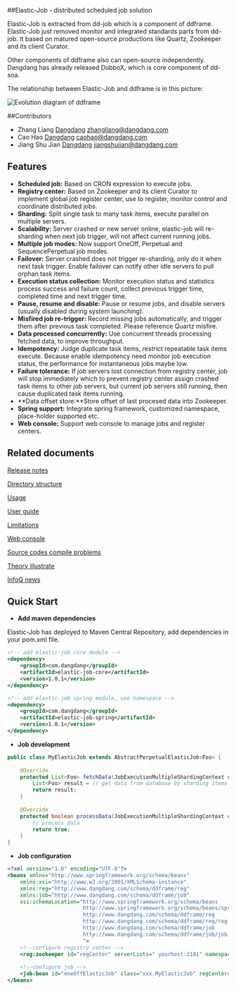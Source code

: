 ##Elastic-Job - distributed scheduled job solution

  Elastic-Job is extracted from dd-job which is a component of ddframe. Elastic-Job just removed monitor and integrated standards parts from dd-job. It based on matured open-source productions like Quartz, Zookeeper and its client Curator.
  
  Other components of ddframe also can open-source independently. Dangdang has already released DubboX, which is core component of dd-soa.
  
  The relationship between Elastic-Job and ddframe is in this picture:
  
  ![Evolution diagram of ddframe](http://static.oschina.net/uploads/space/2015/0915/181703_2fxp_719192.jpg)

##Contributors
* Zhang Liang [Dangdang](http://www.dangdang.com/) zhangliang@dangdang.com
* Cao Hao [Dangdang](http://www.dangdang.com/) caohao@dangdang.com
* Jiang Shu Jian [Dangdang](http://www.dangdang.com/) jiangshujian@dangdang.com

## Features

* **Scheduled job:** Based on CRON expression to execute jobs.
* **Registry center:** Based on Zookeeper and its client Curator to implement global job register center, use to register, monitor control and coordinate distributed jobs.
* **Sharding:** Split single task to many task items, execute parallel on multiple servers.
* **Scalability:** Server crashed or new server online, elastic-job will re-sharding when next job trigger, will not affect current running jobs.
* **Multiple job modes:** Now support OneOff, Perpetual and SequencePerpetual job modes.
* **Failover:** Server crashed does not trigger re-sharding, only do it when next task trigger. Enable failover can notify other idle servers to pull orphan task items.
* **Execution status collection:** Monitor execution status and statistics process success and failure count, collect previous trigger time, completed time and next trigger time.
* **Pause, resume and disable:** Pause or resume jobs, and disable servers (usually disabled during system launching).
* **Misfired job re-trigger:** Record missing jobs automatically, and trigger them after previous task completed. Please reference Quartz misfire.
* **Data processed concurrently:** Use concurrent threads processing fetched data, to improve throughput.
* **Idempotency:** Judge duplicate task items, restrict repeatable task items execute. Because enable idempotency need monitor job execution status, the performance for instantaneous jobs maybe low.
* **Failure tolerance:** If job servers lost connection from registry center, job will stop immediately which to prevent registry center assign crashed task items to other job servers, but current job servers still running, then cause duplicated task items running.
* **Data offset store:**Store offset of last procesed data into Zookeeper.
* **Spring support:** Integrate spring framework, customized namespace, place-holder supported etc.
* **Web console:** Support web console to manage jobs and register centers.

## Related documents

[Release notes](http://dangdangdotcom.github.io/elastic-job/releaseNotes_en.html)

[Directory structure](http://dangdangdotcom.github.io/elastic-job/directoryStructure_en.html)

[Usage](http://dangdangdotcom.github.io/elastic-job/usage_en.html)

[User guide](http://dangdangdotcom.github.io/elastic-job/userGuide_en.html)

[Limitations](http://dangdangdotcom.github.io/elastic-job/limitations_en.html)

[Web console](http://dangdangdotcom.github.io/elastic-job/webConsole_en.html)

[Source codes compile problems](http://dangdangdotcom.github.io/elastic-job/sourceCodeGuide_en.html)

[Theory illustrate](http://dangdangdotcom.github.io/elastic-job/theory_en.html)

[InfoQ news](http://www.infoq.com/cn/news/2015/09/dangdang-elastic-job)

## Quick Start

* **Add maven dependencies**

Elastic-Job has deployed to Maven Central Repository, add dependencies in your pom.xml file.

```xml
<!-- add elastic-job core module -->
<dependency>
    <groupId>com.dangdang</groupId>
    <artifactId>elastic-job-core</artifactId>
    <version>1.0.1</version>
</dependency>

<!-- add elastic-job spring module, use namespace -->
<dependency>
    <groupId>com.dangdang</groupId>
    <artifactId>elastic-job-spring</artifactId>
    <version>1.0.1</version>
</dependency>
```
* **Job development**

```java
public class MyElasticJob extends AbstractPerpetualElasticJob<Foo> {
    
    @Override
    protected List<Foo> fetchData(JobExecutionMultipleShardingContext context) {
        List<Foo> result = // get data from database by sharding items
        return result;
    }
    
    @Override
    protected boolean processData(JobExecutionMultipleShardingContext context, Foo data) {
        // process data
        return true;
    }
}
```

* **Job configuration**

```xml
<?xml version="1.0" encoding="UTF-8"?>
<beans xmlns="http://www.springframework.org/schema/beans"
    xmlns:xsi="http://www.w3.org/2001/XMLSchema-instance"
    xmlns:reg="http://www.dangdang.com/schema/ddframe/reg" 
    xmlns:job="http://www.dangdang.com/schema/ddframe/job" 
    xsi:schemaLocation="http://www.springframework.org/schema/beans 
                        http://www.springframework.org/schema/beans/spring-beans.xsd 
                        http://www.dangdang.com/schema/ddframe/reg 
                        http://www.dangdang.com/schema/ddframe/reg/reg.xsd 
                        http://www.dangdang.com/schema/ddframe/job 
                        http://www.dangdang.com/schema/ddframe/job/job.xsd 
                        ">
    <!--configure registry center -->
    <reg:zookeeper id="regCenter" serverLists=" yourhost:2181" namespace="dd-job" baseSleepTimeMilliseconds="1000" maxSleepTimeMilliseconds="3000" maxRetries="3" />
    
    <!--configure job -->
    <job:bean id="oneOffElasticJob" class="xxx.MyElasticJob" regCenter="regCenter" cron="0/10 * * * * ?"   shardingTotalCount="3" shardingItemParameters="0=A,1=B,2=C" />
</beans>
```
